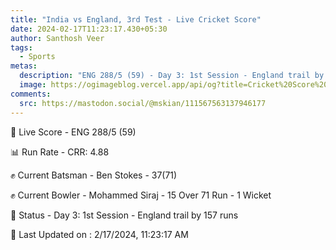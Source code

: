 ```yaml
---
title: "India vs England, 3rd Test - Live Cricket Score"
date: 2024-02-17T11:23:17.430+05:30
author: Santhosh Veer
tags:
  - Sports
metas:
  description: "ENG 288/5 (59) - Day 3: 1st Session - England trail by 157 runs"
  image: https://ogimageblog.vercel.app/api/og?title=Cricket%20Score%20%F0%9F%8F%8F
comments:
  src: https://mastodon.social/@mskian/111567563137946177
---
```


🔴 Live Score - ENG 288/5 (59)  

📊 Run Rate - CRR: 4.88  

✊ Current Batsman - Ben Stokes - 37(71)  

✊ Current Bowler - Mohammed Siraj - 15 Over 71 Run - 1 Wicket  

📑 Status - Day 3: 1st Session - England trail by 157 runs

<!--more-->

📝 Last Updated on : 2/17/2024, 11:23:17 AM
